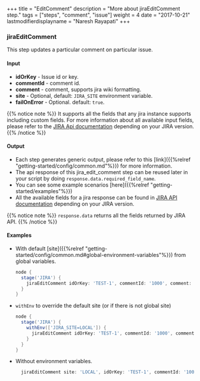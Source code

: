 +++
title = "EditComment"
description = "More about jiraEditComment step."
tags = ["steps", "comment", "issue"]
weight = 4
date = "2017-10-21"
lastmodifierdisplayname = "Naresh Rayapati"
+++

### jiraEditComment

This step updates a particular comment on particular issue.

#### Input

* **idOrKey** - Issue id or key.
* **commentId** - comment id.
* **comment** - comment, supports jira wiki formatting.
* **site** - Optional, default: `JIRA_SITE` environment variable.
* **failOnError** - Optional. default: `true`.

{{% notice note %}}
It supports all the fields that any jira instance supports including custom fields. For more information about all available input fields, please refer to the [JIRA Api documentation](https://docs.atlassian.com/jira/REST/) depending on your JIRA version.
{{% /notice %}}

#### Output

* Each step generates generic output, please refer to this [link]({{%relref "getting-started/config/common.md"%}}) for more information.
* The api response of this jira_edit_comment step can be reused later in your script by doing `response.data.required_field_name`.
* You can see some example scenarios [here]({{%relref "getting-started/examples"%}})
* All the available fields for a jira response can be found in [JIRA API documentation](https://docs.atlassian.com/jira/REST/) depending on your JIRA version.

{{% notice note %}}
`response.data` returns all the fields returned by JIRA API.
{{% /notice %}}

#### Examples

* With default [site]({{%relref "getting-started/config/common.md#global-environment-variables"%}}) from global variables.

    ```groovy
    node {
      stage('JIRA') {
        jiraEditComment idOrKey: 'TEST-1', commentId: '1000', comment: 'test comment'
      }
    }
    ```
* `withEnv` to override the default site (or if there is not global site)

    ```groovy
    node {
      stage('JIRA') {
        withEnv(['JIRA_SITE=LOCAL']) {
          jiraEditComment idOrKey: 'TEST-1', commentId: '1000', comment: 'test comment'
        }
      }
    }
    ```
* Without environment variables.

    ```groovy
      jiraEditComment site: 'LOCAL', idOrKey: 'TEST-1', commentId: '1000', comment: 'test comment'
    ```
